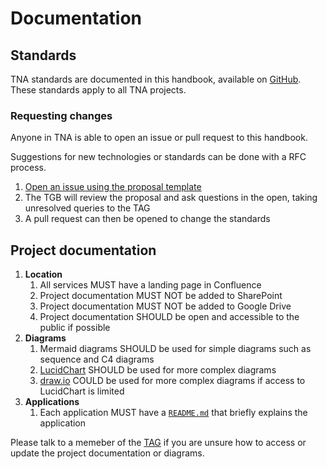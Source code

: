 # Documentation

## Standards

TNA standards are documented in this handbook, available on [GitHub](https://github.com/nationalarchives/engineering-handbook). These standards apply to all TNA projects.

### Requesting changes

Anyone in TNA is able to open an issue or pull request to this handbook.

Suggestions for new technologies or standards can be done with a RFC process.

1. [Open an issue using the proposal template](https://github.com/nationalarchives/engineering-handbook/issues/new?template=proposal.md&title=RFC%3A+New+proposal)
1. The TGB will review the proposal and ask questions in the open, taking unresolved queries to the TAG
1. A pull request can then be opened to change the standards

## Project documentation

1. **Location**
    1. All services MUST have a landing page in Confluence
    1. Project documentation MUST NOT be added to SharePoint
    1. Project documentation MUST NOT be added to Google Drive
    1. Project documentation SHOULD be open and accessible to the public if possible
1. **Diagrams**
    1. Mermaid diagrams SHOULD be used for simple diagrams such as sequence and C4 diagrams
    1. [LucidChart](https://www.lucidchart.com/) SHOULD be used for more complex diagrams
    1. [draw.io](http://draw.io/) COULD be used for more complex diagrams if access to LucidChart is limited
1. **Applications**
    1. Each application MUST have a [`README.md`](../../projects/setup/#readme) that briefly explains the application

Please talk to a memeber of the [TAG](../../organisation/technical-architects-group/) if you are unsure how to access or update the project documentation or diagrams.

